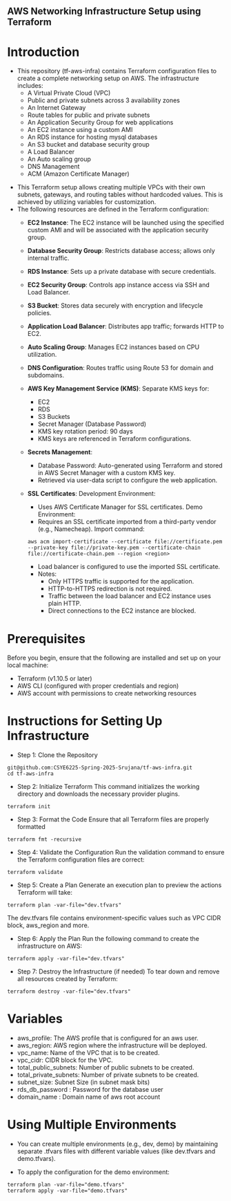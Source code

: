 ## AWS Networking Infrastructure Setup using Terraform
# Introduction
* This repository (tf-aws-infra) contains Terraform configuration files to create a complete networking setup on AWS. The infrastructure includes:
  - A Virtual Private Cloud (VPC)
  - Public and private subnets across 3 availability zones
  - An Internet Gateway
  - Route tables for public and private subnets
  - An Application Security Group for web applications
  - An EC2 instance using a custom AMI
  - An RDS instance for hosting mysql databases
  - An S3 bucket and database security group
  - A Load Balancer
  - An Auto scaling group
  - DNS Management
  - ACM (Amazon Certificate Manager)

- This Terraform setup allows creating multiple VPCs with their own subnets, gateways, and routing tables without hardcoded values. This is achieved by utilizing variables for customization.
- The following resources are defined in the Terraform configuration:
  - **EC2 Instance**: The EC2 instance will be launched using the specified custom AMI and will be associated with the application security group.
  - **Database Security Group**: Restricts database access; allows only internal traffic.  
  - **RDS Instance**: Sets up a private database with secure credentials.  
  - **EC2 Security Group**: Controls app instance access via SSH and Load Balancer.  
  - **S3 Bucket**: Stores data securely with encryption and lifecycle policies.  
  - **Application Load Balancer**: Distributes app traffic; forwards HTTP to EC2.  
  - **Auto Scaling Group**: Manages EC2 instances based on CPU utilization.  
  - **DNS Configuration**: Routes traffic using Route 53 for domain and subdomains.  
  - **AWS Key Management Service (KMS)**:
    Separate KMS keys for:
    - EC2
    - RDS
    - S3 Buckets
    - Secret Manager (Database Password)
    - KMS key rotation period: 90 days
    - KMS keys are referenced in Terraform configurations.
  - **Secrets Management**:
    - Database Password: Auto-generated using Terraform and stored in AWS Secret Manager with a custom KMS key.
    - Retrieved via user-data script to configure the web application.

  - **SSL Certificates**:
    Development Environment: 
    - Uses AWS Certificate Manager for SSL certificates.
    Demo Environment: 
    - Requires an SSL certificate imported from a third-party vendor (e.g., Namecheap).
    Import command:
    ```
    aws acm import-certificate --certificate file://certificate.pem --private-key file://private-key.pem --certificate-chain file://certificate-chain.pem --region <region>
    ```
    - Load balancer is configured to use the imported SSL certificate.
    - Notes:
      - Only HTTPS traffic is supported for the application.
      - HTTP-to-HTTPS redirection is not required.
      - Traffic between the load balancer and EC2 instance uses plain HTTP.
      - Direct connections to the EC2 instance are blocked.

# Prerequisites
Before you begin, ensure that the following are installed and set up on your local machine:

- Terraform (v1.10.5 or later)
- AWS CLI (configured with proper credentials and region)
- AWS account with permissions to create networking resources

# Instructions for Setting Up Infrastructure
- Step 1: Clone the Repository
```
git@github.com:CSYE6225-Spring-2025-Srujana/tf-aws-infra.git
cd tf-aws-infra
```
- Step 2: Initialize Terraform
This command initializes the working directory and downloads the necessary provider plugins.
```
terraform init
``` 
- Step 3: Format the Code
Ensure that all Terraform files are properly formatted 
```
terraform fmt -recursive
```

- Step 4: Validate the Configuration
Run the validation command to ensure the Terraform configuration files are correct:
```
terraform validate
``` 

- Step 5: Create a Plan
Generate an execution plan to preview the actions Terraform will take:
```
terraform plan -var-file="dev.tfvars"
```
The dev.tfvars file contains environment-specific values such as VPC CIDR block, aws_region and more.

- Step 6: Apply the Plan
Run the following command to create the infrastructure on AWS:

```
terraform apply -var-file="dev.tfvars"
```

- Step 7: Destroy the Infrastructure (if needed)
To tear down and remove all resources created by Terraform:

```
terraform destroy -var-file="dev.tfvars"
```

# Variables
- aws_profile: The AWS profile that is configured for an aws user.
- aws_region: AWS region where the infrastructure will be deployed.
- vpc_name: Name of the VPC that is to be created.
- vpc_cidr: CIDR block for the VPC.
- total_public_subnets: Number of public subnets to be created.
- total_private_subnets: Number of private subnets to be created.
- subnet_size: Subnet Size (in subnet mask bits)
- rds_db_password : Password for the database user
- domain_name : Domain name of aws root account


# Using Multiple Environments
- You can create multiple environments (e.g., dev, demo) by maintaining separate .tfvars files with different variable values (like dev.tfvars and demo.tfvars).

- To apply the configuration for the demo environment:

```
terraform plan -var-file="demo.tfvars"
terraform apply -var-file="demo.tfvars"
```